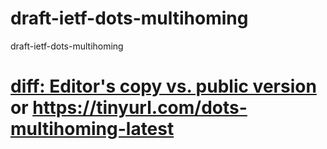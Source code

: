 # draft-ietf-dots-multihoming
draft-ietf-dots-multihoming

# [diff: Editor's copy vs. public version](https://www.ietf.org/rfcdiff?url1=draft-ietf-dots-multihoming&url2=https://raw.githubusercontent.com/boucadair/draft-ietf-dots-multihoming/master/draft-ietf-dots-multihoming.txt) or https://tinyurl.com/dots-multihoming-latest

